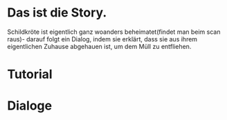# Das ist die Story.
Schildkröte ist eigentlich ganz woanders beheimatet(findet man beim scan raus)- darauf folgt ein Dialog, indem sie erklärt, 
dass sie aus ihrem eigentlichen Zuhause abgehauen ist, um dem Müll zu entfliehen.

# Tutorial

# Dialoge
